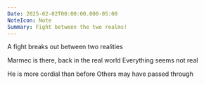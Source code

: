 ```yaml
---
Date: 2025-02-02T00:00:00.000-05:00
NoteIcon: Note
Summary: Fight between the two realms!
---
```

A fight breaks out between two realities

Marmec is there, back in the real world
Everything seems not real

He is more cordial than before
Others may have passed through